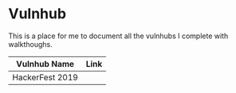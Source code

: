 # Vulnhub

This is a place for me to document all the vulnhubs I complete with walkthoughs.


Vulnhub Name     |    Link
-----------------|---------------------
HackerFest 2019  | 
